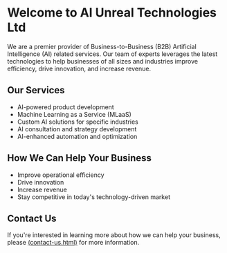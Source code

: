 # Welcome to AI Unreal Technologies Ltd

We are a premier provider of Business-to-Business (B2B) Artificial Intelligence (AI) related services. Our team of experts leverages the latest technologies to help businesses of all sizes and industries improve efficiency, drive innovation, and increase revenue.

## Our Services
- AI-powered product development
- Machine Learning as a Service (MLaaS)
- Custom AI solutions for specific industries
- AI consultation and strategy development
- AI-enhanced automation and optimization

## How We Can Help Your Business
- Improve operational efficiency
- Drive innovation
- Increase revenue
- Stay competitive in today's technology-driven market

## Contact Us
If you're interested in learning more about how we can help your business, please [(contact-us.html)](https://aiunreal.tech/) for more information.

